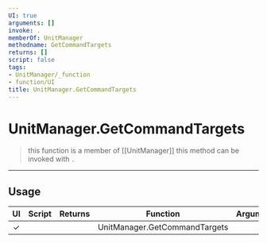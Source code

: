 ```yaml
---
UI: true
arguments: []
invoke: .
memberOf: UnitManager
methodname: GetCommandTargets
returns: []
script: false
tags:
- UnitManager/_function
- function/UI
title: UnitManager.GetCommandTargets
---
```

# UnitManager.GetCommandTargets
> this function is a member of [[UnitManager]]
> this method can be invoked with `.`
-----
## Usage
|  UI | Script | Returns | Function | Arguments |
|:---:|:------:|-------:|:--------:|:---------|
|✓| ||UnitManager.GetCommandTargets||
